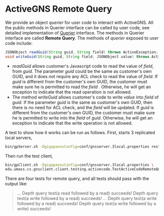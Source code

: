 # ActiveGNS Remote Query
We provide an object _querier_ for user code to interact with ActiveGNS. All the public methods in Querier interface can be called by user code, see detailed implementation of [Querier](https://github.com/ZhaoyuUmass/ActiveGNS/blob/master/src/edu/umass/cs/gnsserver/activecode/prototype/interfaces/Querier.java) interface. The methods in Querier interface are called **Remote Query**.
The methods of _querier_ exposed to user code include:
```Java
JSONObject readGuid(String guid, String field) throws ActiveException;
void writeGuid(String guid, String field, JSONObject value) throws ActiveException;
```
* _readGuid_ allows customer's Javascript code to read the value of _field_, from _guid_. The parameter _guid_ could be the same as customer's own GUID, and it does not require any ACL check to read the value of _field_. If _guid_ is different from the customer's own GUID, the customer must make sure he is permitted to read the _field_ . Otherwise, he will get an exception to indicate that the read operation is not allowed.
* The method _writeGuid_ allows customer's code to write _value_ into _field_ of _guid_. If the parameter _guid_ is the same as customer's own GUID, then there is no need for ACL check, and the _field_ will be updated. If _guid_ is different from the customer's own GUID, the customer must make sure he is permitted to write into the _field_ of _guid_. Otherwise, he will get an exception to indicate that the write operation is not allowed.

A test to show how it works can be run as follows. First, starts 3 replicated local servers,
```bash
bin/gpServer.sh -DgigapaxosConfig=conf/gnsserver.3local.properties restart all
```
Then run the test client,
```bash
bin/gpClient.sh -DgigapaxosConfig=conf/gnsserver.3local.properties \
edu.umass.cs.gnsclient.client.testing.activecode.TestActiveCodeRemoteQueryClient
```
There are four tests for remote query, and all tests should pass with the output like:
> ...
> Depth query test(a read followed by a read) succeeds!
> Depth query test(a write followed by a read) succeeds!
> ...
> Depth query test(a write followed by a read) succeeds!
> Depth query test(a write followed by a write) succeeds!